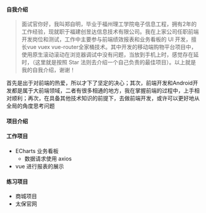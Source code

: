 #### 自我介绍

> 面试官你好，我叫郑自明，毕业于福州理工学院电子信息工程，拥有2年的工作经验，现就职于福建创昱达信息技术有限公司。我在上家公司任职前端开发岗位和测试，工作中主要参与前端绩效报表和业务看板的 UI 开发，擅长vue vuex vue-router全家桶技术。其中开发的移动端购物平台项目中，使用原生滚动滚动在浏览器调试中没有问题，当放到手机上时，感觉存在延时，（这里就是按照 Star 法则去介绍一个自己负责的最佳项目）。以上就是我的自我介绍，谢谢！

首先是出于对前端的热爱，所以才下了坚定的决心；其次，前端开发和Android开发都是属于大前端领域，二者有很多相通的地方，我在掌握前端的过程中，上手相对顺利；再次，在具备其他技术知识的前提下，去做前端开发，或许可以更好地从全局的角度思考问题

#### 项目介绍

#### 工作项目

- ECharts 业务看板
  - 数据请求使用 axios 
- vue 进行报表的展示

#### 练习项目

- 商城项目
- 太保官网